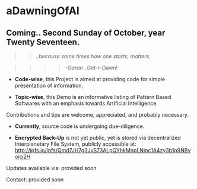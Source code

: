 # aDawningOfAI

## Coming.. Second Sunday of October, year Twenty Seventeen. ##

>>*..because some times how one starts, matters.* 

>>>>*-Garan*    ..Get-r-Dawn!




 * **Code-wise**, this Project is aimed at providing code for simple presentation of information.

 * **Topic-wise**, this Demo is an informative listing of Pattern Based Softwares with an emphasis towards Artificial Intelligence.

Contributions and tips are welcome, appreciated, and probably necessary.


 * **Currently**, source code is undergoing due-diligence.

 * **Encrypted Back-Up** is not yet public, yet is stored via decentralized Interplanetary File System, publicly accessible at: http://ipfs.io/ipfs/Qmd7JH7g3JvS73ALpQYhkMnpLNmc1A4zy3b1p9NBvorp2H

Updates available via: provided soon

Contact: provided soon

